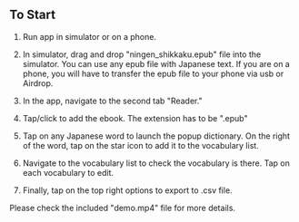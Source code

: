 ## To Start

1. Run app in simulator or on a phone.

2. In simulator, drag and drop "ningen_shikkaku.epub" file into the simulator. You can use any epub file with Japanese text. If you are on a phone, you will have to transfer the epub file to your phone via usb or Airdrop.

3. In the app, navigate to the second tab "Reader."

4. Tap/click to add the ebook. The extension has to be ".epub"

5. Tap on any Japanese word to launch the popup dictionary. On the right of the word, tap on the star icon to add it to the vocabulary list.

6. Navigate to the vocabulary list to check the vocabulary is there. Tap on each vocabulary to edit.

7. Finally, tap on the top right options to export to .csv file.

Please check the included "demo.mp4" file for more details.

